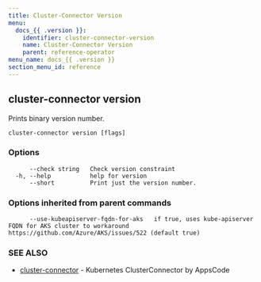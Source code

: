 ```yaml
---
title: Cluster-Connector Version
menu:
  docs_{{ .version }}:
    identifier: cluster-connector-version
    name: Cluster-Connector Version
    parent: reference-operator
menu_name: docs_{{ .version }}
section_menu_id: reference
---
```

## cluster-connector version

Prints binary version number.

```
cluster-connector version [flags]
```

### Options

```
      --check string   Check version constraint
  -h, --help           help for version
      --short          Print just the version number.
```

### Options inherited from parent commands

```
      --use-kubeapiserver-fqdn-for-aks   if true, uses kube-apiserver FQDN for AKS cluster to workaround https://github.com/Azure/AKS/issues/522 (default true)
```

### SEE ALSO

* [cluster-connector](/docs/reference/operator/cluster-connector.md)	 - Kubernetes ClusterConnector by AppsCode

